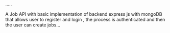 .....

A Job API with basic implementation of backend express js with mongoDB that allows user to register and login , the process is authenticated and then the user can create jobs...
